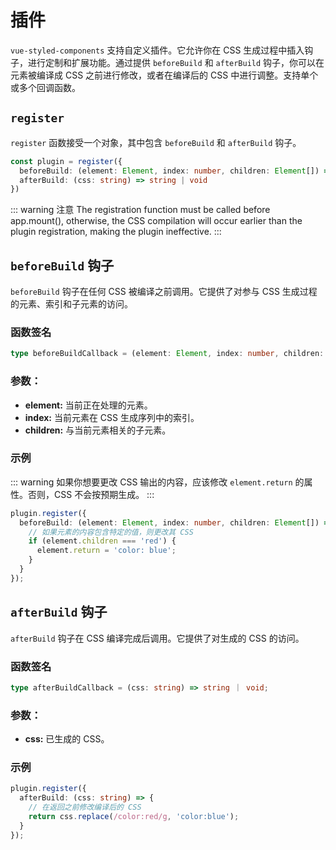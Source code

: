 # 插件

`vue-styled-components` 支持自定义插件。它允许你在 CSS 生成过程中插入钩子，进行定制和扩展功能。通过提供 `beforeBuild` 和 `afterBuild` 钩子，你可以在元素被编译成 CSS 之前进行修改，或者在编译后的 CSS 中进行调整。支持单个或多个回调函数。

## `register`

`register` 函数接受一个对象，其中包含 `beforeBuild` 和 `afterBuild` 钩子。

```ts
const plugin = register({
  beforeBuild: (element: Element, index: number, children: Element[]) => {},
  afterBuild: (css: string) => string | void
})
```

::: warning 注意
The registration function must be called before app.mount(), otherwise, the CSS compilation will occur earlier than the plugin registration, making the plugin ineffective.
:::

## `beforeBuild` 钩子

`beforeBuild` 钩子在任何 CSS 被编译之前调用。它提供了对参与 CSS 生成过程的元素、索引和子元素的访问。

### 函数签名

```ts
type beforeBuildCallback = (element: Element, index: number, children: Element[]) =>  void;
```

### 参数：

- **element:** 当前正在处理的元素。
- **index:** 当前元素在 CSS 生成序列中的索引。
- **children:** 与当前元素相关的子元素。

### 示例

::: warning
如果你想要更改 CSS 输出的内容，应该修改 `element.return` 的属性。否则，CSS 不会按预期生成。
:::

```ts
plugin.register({
  beforeBuild: (element: Element, index: number, children: Element[]) => {
    // 如果元素的内容包含特定的值，则更改其 CSS
    if (element.children === 'red') {
      element.return = 'color: blue';
    }
  }
});
```

## `afterBuild` 钩子

`afterBuild` 钩子在 CSS 编译完成后调用。它提供了对生成的 CSS 的访问。

### 函数签名

```ts
type afterBuildCallback = (css: string) => string ｜ void;
```

### 参数：

- **css:** 已生成的 CSS。

### 示例

```ts
plugin.register({
  afterBuild: (css: string) => {
    // 在返回之前修改编译后的 CSS
    return css.replace(/color:red/g, 'color:blue');
  }
});
```